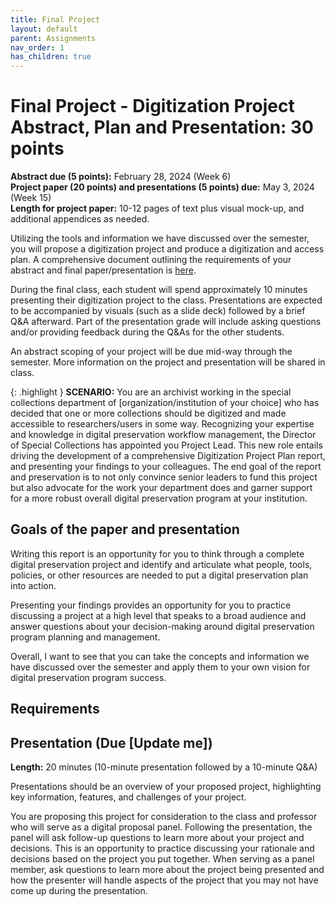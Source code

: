 ```yaml
---
title: Final Project
layout: default
parent: Assignments
nav_order: 1
has_children: true
---
```


# Final Project - Digitization Project Abstract, Plan and Presentation: 30 points

**Abstract due (5 points):** February 28, 2024 (Week 6)  
**Project paper (20 points) and presentations (5 points) due:** May 3, 2024 (Week 15)  
**Length for project paper:** 10-12 pages of text plus visual mock-up, and additional appendices as needed.

Utilizing the tools and information we have discussed over the semester, you will propose a digitization project and produce a digitization and access plan. A comprehensive document outlining the requirements of your abstract and final paper/presentation is [here](#requirements).

During the final class, each student will spend approximately 10 minutes presenting their digitization project to the class. Presentations are expected to be accompanied by visuals (such as a slide deck) followed by a brief Q&A afterward. Part of the presentation grade will include asking questions and/or providing feedback during the Q&As for the other students.

An abstract scoping of your project will be due mid-way through the semester. More information on the project and presentation will be shared in class.

{: .highlight }
**SCENARIO:** You are an archivist working in the special collections department of [organization/institution of your choice] who has decided that one or more collections should be digitized and made accessible to researchers/users in some way. Recognizing your expertise and knowledge in digital preservation workflow management, the Director of Special Collections has appointed you Project Lead. This new role entails driving the development of a comprehensive Digitization Project Plan report, and presenting your findings to your colleagues. The end goal of the report and preservation is to not only convince senior leaders to fund this project but also advocate for the work your department does and garner support for a more robust overall digital preservation program at your institution.

## Goals of the paper and presentation

Writing this report is an opportunity for you to think through a complete digital preservation project and identify and articulate what people, tools, policies, or other resources are needed to put a digital preservation plan into action.

Presenting your findings provides an opportunity for you to practice discussing a project at a high level that speaks to a broad audience and answer questions about your decision-making around digital preservation program planning and management.

Overall, I want to see that you can take the concepts and information we have discussed over the semester and apply them to your own vision for digital preservation program success.

## Requirements



## Presentation (Due [Update me])

**Length:** 20 minutes (10-minute presentation followed by a 10-minute Q&A)

Presentations should be an overview of your proposed project, highlighting key information, features, and challenges of your project.

You are proposing this project for consideration to the class and professor who will serve as a digital proposal panel. Following the presentation, the panel will ask follow-up questions to learn more about your project and decisions. This is an opportunity to practice discussing your rationale and decisions based on the project you put together. When serving as a panel member, ask questions to learn more about the project being presented and how the presenter will handle aspects of the project that you may not have come up during the presentation.
